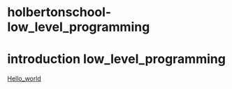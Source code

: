 # holbertonschool-low_level_programming
<h1>introduction low_level_programming</h1>
<a href =""https://github.com/Sakhinamammadzade/holbertonschool-low_level_programming/tree/main/hello_world>Hello_world</a>
